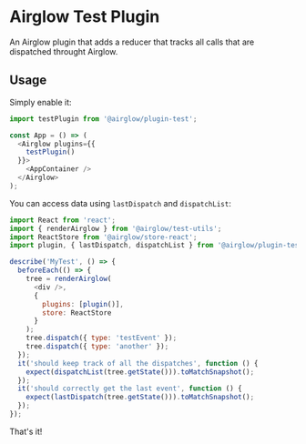 # Airglow Test Plugin

An Airglow plugin that adds a reducer that tracks all calls that are dispatched throught Airglow.

## Usage

Simply enable it:

```js
import testPlugin from '@airglow/plugin-test';

const App = () => (
  <Airglow plugins={{
    testPlugin()
  }}>
    <AppContainer />
  </Airglow>
);
```

You can access data using `lastDispatch` and `dispatchList`:

```js
import React from 'react';
import { renderAirglow } from '@airglow/test-utils';
import ReactStore from '@airglow/store-react';
import plugin, { lastDispatch, dispatchList } from '@airglow/plugin-test';

describe('MyTest', () => {
  beforeEach(() => {
    tree = renderAirglow(
      <div />,
      {
        plugins: [plugin()],
        store: ReactStore
      }
    );
    tree.dispatch({ type: 'testEvent' });
    tree.dispatch({ type: 'another' });
  });
  it('should keep track of all the dispatches', function () {
    expect(dispatchList(tree.getState())).toMatchSnapshot();
  });
  it('should correctly get the last event', function () {
    expect(lastDispatch(tree.getState())).toMatchSnapshot();
  });
});
```

That's it!
